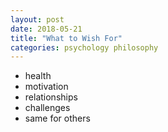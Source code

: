 ```yaml
---
layout: post
date: 2018-05-21
title: "What to Wish For"
categories: psychology philosophy
---
```


- health
- motivation
- relationships
- challenges
- same for others